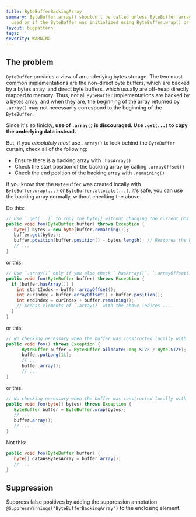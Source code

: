 ```yaml
---
title: ByteBufferBackingArray
summary: ByteBuffer.array() shouldn't be called unless ByteBuffer.arrayOffset() is
  used or if the ByteBuffer was initialized using ByteBuffer.wrap() or ByteBuffer.allocate().
layout: bugpattern
tags: ''
severity: WARNING
---
```


<!--
*** AUTO-GENERATED, DO NOT MODIFY ***
To make changes, edit the @BugPattern annotation or the explanation in docs/bugpattern.
-->


## The problem
`ByteBuffer` provides a view of an underlying bytes storage. The two most common
implementations are the non-direct byte buffers, which are backed by a bytes
array, and direct byte buffers, which usually are off-heap directly mapped to
memory. Thus, not all `ByteBuffer` implementations are backed by a bytes array,
and when they are, the beginning of the array returned by `.array()` may not
necessarily correspond to the beginning of the `ByteBuffer`.

Since it's so finicky, **use of `.array()` is discouraged. Use `.get(...)` to
copy the underlying data instead.**

But, if you *absolutely must* use `.array()` to look behind the `ByteBuffer`
curtain, check all of the following:

*   Ensure there is a backing array with `.hasArray()`
*   Check the start position of the backing array by calling `.arrayOffset()`
*   Check the end position of the backing array with `.remaining()`

If you know that the `ByteBuffer` was created locally with
`ByteBuffer.wrap(...)` or `ByteBuffer.allocate(...)`, it's safe, you can use the
backing array normally, without checking the above.

Do this:

```java
// Use `.get(...)` to copy the byte[] without changing the current position.
public void foo(ByteBuffer buffer) throws Exception {
   byte[] bytes = new byte[buffer.remaining()];
   buffer.get(bytes);
   buffer.position(buffer.position() - bytes.length); // Restores the buffer position
   // ...
}
```

or this:

```java
// Use `.array()` only if you also check `.hasArray()`, `.arrayOffset()`, and `.remaining()`.
public void foo(ByteBuffer buffer) throws Exception {
  if (buffer.hasArray()) {
    int startIndex = buffer.arrayOffset();
    int curIndex = buffer.arrayOffset() + buffer.position();
    int endIndex = curIndex + buffer.remaining();
    // Access elements of `.array()` with the above indices ...
  }
}
```

or this:

```java
// No checking necessary when the buffer was constructed locally with `allocate(...)`.
public void foo() throws Exception {
      ByteBuffer buffer = ByteBuffer.allocate(Long.SIZE / Byte.SIZE);
      buffer.putLong(1L);
      // ...
      buffer.array();
      // ...
}
```

or this:

```java
// No checking necessary when the buffer was constructed locally with `wrap(...)`.
public void foo(byte[] bytes) throws Exception {
   ByteBuffer buffer = ByteBuffer.wrap(bytes);
   // ...
   buffer.array();
   // ...
}
```

Not this:

```java
public void foo(ByteBuffer buffer) {
   byte[] dataAsBytesArray = buffer.array();
   // ...
}
```

## Suppression
Suppress false positives by adding the suppression annotation `@SuppressWarnings("ByteBufferBackingArray")` to the enclosing element.
